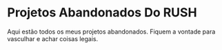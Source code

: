 # Projetos Abandonados Do RUSH
Aqui estão todos os meus projetos abandonados. Fiquem a vontade para vasculhar e achar coisas legais.
